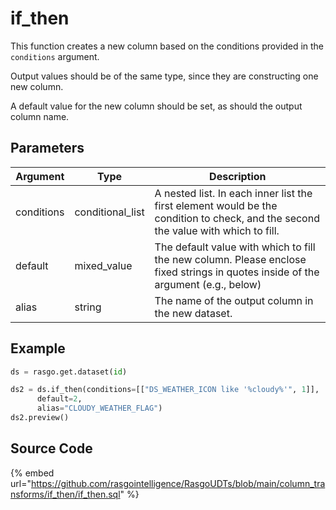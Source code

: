 

# if_then

This function creates a new column based on the conditions provided in the `conditions` argument.

Output values should be of the same type, since they are constructing one new column.

A default value for the new column should be set, as should the output column name.


## Parameters

|  Argument  |       Type       |                                                            Description                                                            |
| ---------- | ---------------- | --------------------------------------------------------------------------------------------------------------------------------- |
| conditions | conditional_list | A nested list. In each inner list the first element would be the condition to check, and the second the value with which to fill. |
| default    | mixed_value      | The default value with which to fill the new column. Please enclose fixed strings in quotes inside of the argument (e.g., below)  |
| alias      | string           | The name of the output column in the new dataset.                                                                                 |


## Example

```python
ds = rasgo.get.dataset(id)

ds2 = ds.if_then(conditions=[["DS_WEATHER_ICON like '%cloudy%'", 1]],
      default=2,
      alias="CLOUDY_WEATHER_FLAG")
ds2.preview()
```

## Source Code

{% embed url="https://github.com/rasgointelligence/RasgoUDTs/blob/main/column_transforms/if_then/if_then.sql" %}

